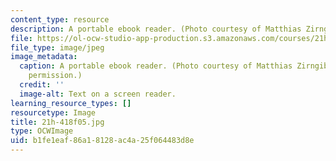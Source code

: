 ```yaml
---
content_type: resource
description: A portable ebook reader. (Photo courtesy of Matthias Zirngibl.)
file: https://ol-ocw-studio-app-production.s3.amazonaws.com/courses/21h-418-from-print-to-digital-technologies-of-the-word-1450-present-fall-2005/b1fe1eaf86a18128ac4a25f064483d8e_21h-418f05.jpg
file_type: image/jpeg
image_metadata:
  caption: A portable ebook reader. (Photo courtesy of Matthias Zirngibl. Used with
    permission.)
  credit: ''
  image-alt: Text on a screen reader.
learning_resource_types: []
resourcetype: Image
title: 21h-418f05.jpg
type: OCWImage
uid: b1fe1eaf-86a1-8128-ac4a-25f064483d8e
---
```


